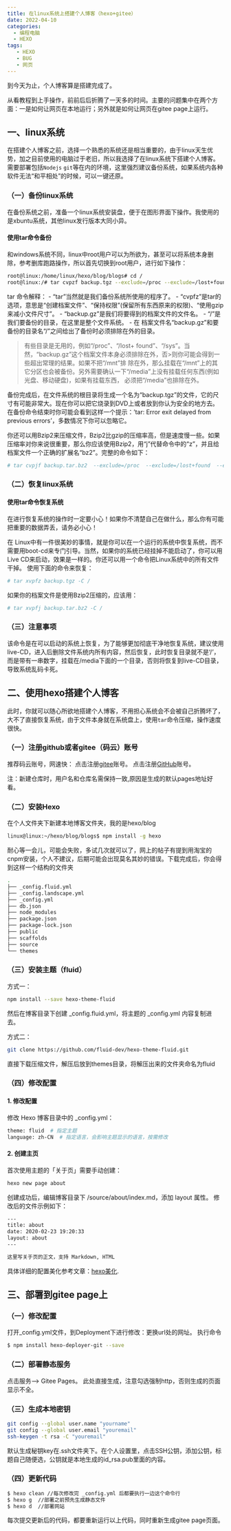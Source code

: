 ```yaml
---
title: 在linux系统上搭建个人博客（hexo+gitee）
date: 2022-04-10 
categories:
  - 编程电脑
  - HEXO
tags: 
   - HEXO
   - BUG
   - 网页	
---
```

到今天为止，个人博客算是搭建完成了。
<!-- more -->
从看教程到上手操作，前前后后折腾了一天多的时间。主要的问题集中在两个方面：一是如何让网页在本地运行；另外就是如何让网页在gitee page上运行。

## 一、linux系统
在搭建个人博客之前，选择一个熟悉的系统还是相当重要的，由于linux天生优势，加之目前使用的电脑过于老旧，所以我选择了在linux系统下搭建个人博客。需要部署包括`Nodejs` `git`等在内的环境，这里强烈建议备份系统，如果系统内各种软件无法“和平相处”的时候，可以一键还原。

### （一）备份linux系统
在备份系统之前，准备一个linux系统安装盘，便于在图形界面下操作。我使用的是xbuntu系统，其他linux发行版本大同小异。

#### 使用tar命令备份
和windows系统不同，linux中root用户可以为所欲为，甚至可以将系统本身删除，参考删库跑路操作，所以首先切换到root用户，进行如下操作：

```bash
root@linux:/home/linux/hexo/blog/blogs# cd /
root@linux:/# tar cvpzf backup.tgz --exclude=/proc --exclude=/lost+found --exclude=/backup.tgz --exclude=/mnt --exclude=/sys /

```
tar 命令解释：
	- “tar”当然就是我们备份系统所使用的程序了。
	- “cvpfz”是tar的选项，意思是“创建档案文件”、“保持权限”(保留所有东西原来的权限)、“使用gzip来减小文件尺寸”。
	- “backup.gz”是我们将要得到的档案文件的文件名。
	- “/”是我们要备份的目录，在这里是整个文件系统。
	- 在 档案文件名“backup.gz”和要备份的目录名“/”之间给出了备份时必须排除在外的目录。

> 有些目录是无用的，例如“/proc”、“/lost+ found”、“/sys”。当然，“backup.gz”这个档案文件本身必须排除在外，否>则你可能会得到一些超出常理的结果。如果不把“/mnt”排 除在外，那么挂载在“/mnt”上的其它分区也会被备份。另外需要确认一下“/media”上没有挂载任何东西(例如光盘、移动硬盘)，如果有挂载东西， 必须把“/media”也排除在外。


备份完成后，在文件系统的根目录将生成一个名为“backup.tgz”的文件，它的尺寸有可能非常大。现在你可以把它烧录到DVD上或者放到你认为安全的地方去。在备份命令结束时你可能会看到这样一个提示：’tar: Error exit delayed from previous errors’，多数情况下你可以忽略它。

你还可以用Bzip2来压缩文件，Bzip2比gzip的压缩率高，但是速度慢一些。如果压缩率对你来说很重要，那么你应该使用Bzip2，用“j”代替命令中的“z”，并且给档案文件一个正确的扩展名“bz2”。完整的命令如下： 

```bash
# tar cvpjf backup.tar.bz2  --exclude=/proc  --exclude=/lost+found  --exclude=/backup.tar.bz2  --exclude=/mnt  --exclude=/sys /
```
### （二）恢复linux系统
#### 使用tar命令恢复系统
在进行恢复系统的操作时一定要小心！如果你不清楚自己在做什么，那么你有可能把重要的数据弄丢，请务必小心！

在 Linux中有一件很美妙的事情，就是你可以在一个运行的系统中恢复系统，而不需要用boot-cd来专门引导。当然，如果你的系统已经挂掉不能启动了，你可以用Live CD来启动，效果是一样的。你还可以用一个命令把Linux系统中的所有文件干掉。
使用下面的命令来恢复：

```bash
# tar xvpfz backup.tgz -C /
```

如果你的档案文件是使用Bzip2压缩的，应该用： 

```bash
# tar xvpfj backup.tar.bz2 -C /
```

### （三）注意事项
该命令是在可以启动的系统上恢复，为了能够更加彻底干净地恢复系统，建议使用live-CD，进入后删除文件系统内所有内容，然后恢复，此时恢复目录就不是‘/’，而是带有一串数字，挂载在/media下面的一个目录，否则将恢复到live-CD目录，导致系统乱码卡死。

## 二、使用hexo搭建个人博客
此时，你就可以随心所欲地搭建个人博客，不用担心系统会不会被自己折腾坏了，大不了直接恢复系统，由于文件本身就在系统盘上，使用`tar`命令压缩，操作速度很快。

### （一）注册github或者gitee（码云）账号

推荐码云账号，网速快：
点击注册[gitee](https://gitee.com/)账号。
点击注册[GitHub](https://github.com/)账号。

注：新建仓库时，用户名和仓库名需保持一致,原因是生成的默认pages地址好看。


### （二）安装Hexo
在个人文件夹下新建本地博客文件夹，我的是hexo/blog

```bash
linux@linux:~/hexo/blog/blogs$ npm install -g hexo
```

耐心等一会儿，可能会失败，多试几次就可以了，网上的帖子有提到用淘宝的cnpm安装，个人不建议，后期可能会出现莫名其妙的错误。下载完成后，你会得到这样一个结构的文件夹

```bash
.
├── _config.fluid.yml
├── _config.landscape.yml
├── _config.yml
├── db.json
├── node_modules
├── package.json
├── package-lock.json
├── public
├── scaffolds
├── source
└── themes

```

### （三）安装主题（fluid）
方式一：

```bash
npm install --save hexo-theme-fluid
```

然后在博客目录下创建 _config.fluid.yml，将主题的 _config.yml 内容复制进去。

方式二：

```bash
git clone https://github.com/fluid-dev/hexo-theme-fluid.git
```

直接下载压缩文件，解压后放到themes目录，将解压出来的文件夹命名为fluid

### （四）修改配置

#### 1. 修改配置
修改 Hexo 博客目录中的 _config.yml：

```bash
theme: fluid  # 指定主题
language: zh-CN  # 指定语言，会影响主题显示的语言，按需修改
```

#### 2. 创建主页
首次使用主题的「关于页」需要手动创建：

```bash
hexo new page about
```

创建成功后，编辑博客目录下 /source/about/index.md，添加 layout 属性。
修改后的文件示例如下：

```bash
---
title: about
date: 2020-02-23 19:20:33
layout: about
---

这里写关于页的正文，支持 Markdown, HTML
```

具体详细的配置美化参考文章：[hexo美化](https://blog.csdn.net/weixin_49270402/article/details/117672195).

## 三、部署到gitee page上

### （一）修改配置
打开_config.yml文件，到Deployment下进行修改：更换url处的网址。
执行命令

```bash
$ npm install hexo-deployer-git --save

```

### （二）部署静态服务
点击服务--> Gitee Pages。
此处直接生成，注意勾选强制http，否则生成的页面显示不全。

### （三）生成本地密钥

```bash
git config --global user.name "yourname"
git config --global user.email "youremail"
ssh-keygen -t rsa -C "youremail"
```

默认生成秘钥key在\.ssh文件夹下。在个人设置里，点击SSH公钥，添加公钥，标题自己随便选，公钥就是本地生成的id_rsa.pub里面的内容。

### （四）更新代码

```bash
$ hexo clean //每次修改完 _config.yml 后都要执行一边这个命令行
$ hexo g  //部署之前预先生成静态文件
$ hexo d  //部署网站
```

每次提交更新后的代码，都要重新运行以上代码，同时重新生成gitee page页面。
